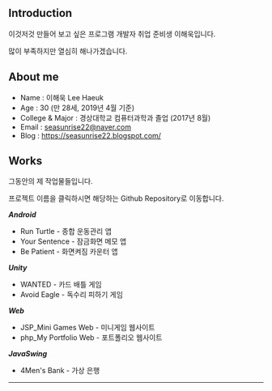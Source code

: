 ## Introduction
이것저것 만들어 보고 싶은 프로그램 개발자 취업 준비생 이해욱입니다.

많이 부족하지만 열심히 해나가겠습니다.

## About me
- Name : 이해욱 Lee Haeuk
- Age : 30 (만 28세, 2019년 4월 기준)
- College & Major : 경상대학교 컴퓨터과학과 졸업 (2017년 8월) 
- Email : seasunrise22@naver.com
- Blog : https://seasunrise22.blogspot.com/

## Works
그동안의 제 작업물들입니다.

프로젝트 이름을 클릭하시면 해당하는 Github Repository로 이동합니다.  

***Android***
- Run Turtle - 종합 운동관리 앱
- Your Sentence - 잠금화면 메모 앱
- Be Patient - 화면켜짐 카운터 앱

***Unity***
 - WANTED - 카드 배틀 게임
 - Avoid Eagle - 독수리 피하기 게임
 
***Web***
- JSP_Mini Games Web - 미니게임 웹사이트
- php_My Portfolio Web - 포트폴리오 웹사이트

***JavaSwing***
- 4Men's Bank - 가상 은행
---
